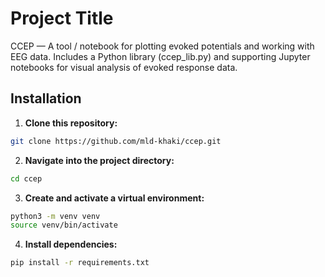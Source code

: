 # Project Title

CCEP — A tool / notebook for plotting evoked potentials and working with EEG data.
Includes a Python library (ccep_lib.py) and supporting Jupyter notebooks for visual analysis of evoked response data.

## Installation

1. **Clone this repository:**
```bash
git clone https://github.com/mld-khaki/ccep.git
```

2. **Navigate into the project directory:**
```bash
cd ccep
```

3. **Create and activate a virtual environment:**
```bash
python3 -m venv venv
source venv/bin/activate   
```

4. **Install dependencies:**
```bash
pip install -r requirements.txt
```